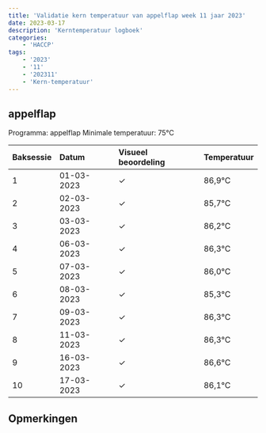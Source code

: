 ```yaml
---
title: 'Validatie kern temperatuur van appelflap week 11 jaar 2023'
date: 2023-03-17
description: 'Kerntemperatuur logboek'
categories:
    - 'HACCP'
tags:
    - '2023'
    - '11'
    - '202311'
    - 'Kern-temperatuur'
---
```


## appelflap

Programma: appelflap
Minimale temperatuur: 75°C

| Baksessie | Datum | Visueel beoordeling | Temperatuur |
|:---|:---|:---|:---|
| 1 | 01-03-2023 | &check; | 86,9°C |
| 2 | 02-03-2023 | &check; | 85,7°C |
| 3 | 03-03-2023 | &check; | 86,2°C |
| 4 | 06-03-2023 | &check; | 86,3°C |
| 5 | 07-03-2023 | &check; | 86,0°C |
| 6 | 08-03-2023 | &check; | 85,3°C |
| 7 | 09-03-2023 | &check; | 86,3°C |
| 8 | 11-03-2023 | &check; | 86,3°C |
| 9 | 16-03-2023 | &check; | 86,6°C |
| 10 | 17-03-2023 | &check; | 86,1°C |

## Opmerkingen


